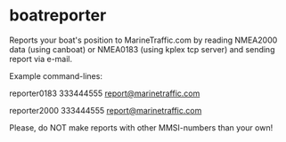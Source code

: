 # boatreporter
Reports your boat's position to MarineTraffic.com by reading NMEA2000 data (using canboat) or NMEA0183 (using kplex tcp server) and sending report via e-mail.

Example command-lines:

reporter0183 333444555 report@marinetraffic.com

reporter2000 333444555 report@marinetraffic.com

Please, do NOT make reports with other MMSI-numbers than your own!

